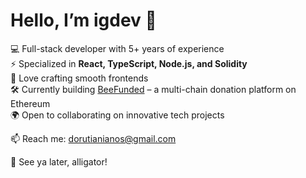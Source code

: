 # Hello, I’m igdev 👋

💻 Full-stack developer with 5+ years of experience  
⚡ Specialized in **React, TypeScript, Node.js, and Solidity**  
🌱 Love crafting smooth frontends  
🛠 Currently building [BeeFunded](https://github.com/igdev0/bee-funded) – a multi-chain donation platform on Ethereum  
🌍 Open to collaborating on innovative tech projects

📫 Reach me: [dorutianianos@gmail.com](mailto:dorutianianos@gmail.com)  

🐊 See ya later, alligator!
